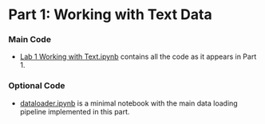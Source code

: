 # Part 1: Working with Text Data

### Main Code

- [Lab 1 Working with Text.ipynb](part_t.ipynb) contains all the code as it appears in Part 1.

### Optional Code

- [dataloader.ipynb](dataloader.ipynb) is a minimal notebook with the main data loading pipeline implemented in this part.
